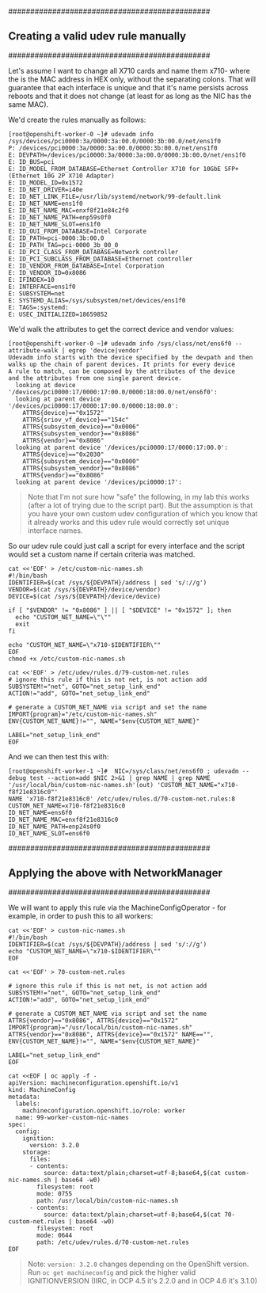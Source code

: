 ##############################################
## Creating a valid udev rule manually
##############################################

Let's assume I want to change all X710 cards and name them x710-<UNIQUE IDENTIFIER> where the <UNIQUE IDENTIFIER> is the MAC address in HEX only, without the separating colons. That will guarantee that each interface is unique and that it's name persists across reboots and that it does not change (at least for as long as the NIC has the same MAC).

We'd create the rules manually as follows:
~~~
[root@openshift-worker-0 ~]# udevadm info /sys/devices/pci0000:3a/0000:3a:00.0/0000:3b:00.0/net/ens1f0
P: /devices/pci0000:3a/0000:3a:00.0/0000:3b:00.0/net/ens1f0
E: DEVPATH=/devices/pci0000:3a/0000:3a:00.0/0000:3b:00.0/net/ens1f0
E: ID_BUS=pci
E: ID_MODEL_FROM_DATABASE=Ethernet Controller X710 for 10GbE SFP+ (Ethernet 10G 2P X710 Adapter)
E: ID_MODEL_ID=0x1572
E: ID_NET_DRIVER=i40e
E: ID_NET_LINK_FILE=/usr/lib/systemd/network/99-default.link
E: ID_NET_NAME=ens1f0
E: ID_NET_NAME_MAC=enxf8f21e84c2f0
E: ID_NET_NAME_PATH=enp59s0f0
E: ID_NET_NAME_SLOT=ens1f0
E: ID_OUI_FROM_DATABASE=Intel Corporate
E: ID_PATH=pci-0000:3b:00.0
E: ID_PATH_TAG=pci-0000_3b_00_0
E: ID_PCI_CLASS_FROM_DATABASE=Network controller
E: ID_PCI_SUBCLASS_FROM_DATABASE=Ethernet controller
E: ID_VENDOR_FROM_DATABASE=Intel Corporation
E: ID_VENDOR_ID=0x8086
E: IFINDEX=10
E: INTERFACE=ens1f0
E: SUBSYSTEM=net
E: SYSTEMD_ALIAS=/sys/subsystem/net/devices/ens1f0
E: TAGS=:systemd:
E: USEC_INITIALIZED=18659852
~~~

We'd walk the attributes to get the correct device and vendor values:
~~~
[root@openshift-worker-0 ~]# udevadm info /sys/class/net/ens6f0 --attribute-walk | egrep 'device|vendor'
Udevadm info starts with the device specified by the devpath and then
walks up the chain of parent devices. It prints for every device
A rule to match, can be composed by the attributes of the device
and the attributes from one single parent device.
  looking at device '/devices/pci0000:17/0000:17:00.0/0000:18:00.0/net/ens6f0':
  looking at parent device '/devices/pci0000:17/0000:17:00.0/0000:18:00.0':
    ATTRS{device}=="0x1572"
    ATTRS{sriov_vf_device}=="154c"
    ATTRS{subsystem_device}=="0x0006"
    ATTRS{subsystem_vendor}=="0x8086"
    ATTRS{vendor}=="0x8086"
  looking at parent device '/devices/pci0000:17/0000:17:00.0':
    ATTRS{device}=="0x2030"
    ATTRS{subsystem_device}=="0x0000"
    ATTRS{subsystem_vendor}=="0x8086"
    ATTRS{vendor}=="0x8086"
  looking at parent device '/devices/pci0000:17':
~~~

> Note that I'm not sure how "safe" the following, in my lab this works (after a lot of trying due to the script part). But the assumption is that you have your own custom udev configuration of which you know that it already works and this udev rule would correctly set unique interface names. 

So our udev rule could just call a script for every interface and the script would set a custom name if certain criteria was matched. 
~~~
cat <<'EOF' > /etc/custom-nic-names.sh
#!/bin/bash
IDENTIFIER=$(cat /sys/${DEVPATH}/address | sed 's/://g')
VENDOR=$(cat /sys/${DEVPATH}/device/vendor)
DEVICE=$(cat /sys/${DEVPATH}/device/device)

if [ "$VENDOR" != "0x8086" ] || [ "$DEVICE" != "0x1572" ]; then
  echo "CUSTOM_NET_NAME=\"\"" 
  exit
fi

echo "CUSTOM_NET_NAME=\"x710-$IDENTIFIER\""
EOF
chmod +x /etc/custom-nic-names.sh

cat <<'EOF' > /etc/udev/rules.d/79-custom-net.rules
# ignore this rule if this is not net, is not action add
SUBSYSTEM!="net", GOTO="net_setup_link_end"
ACTION!="add", GOTO="net_setup_link_end"

# generate a CUSTOM_NET_NAME via script and set the name
IMPORT{program}="/etc/custom-nic-names.sh"
ENV{CUSTOM_NET_NAME}!="", NAME="$env{CUSTOM_NET_NAME}"

LABEL="net_setup_link_end"
EOF
~~~

And we can then test this with:
~~~
[root@openshift-worker-1 ~]#  NIC=/sys/class/net/ens6f0 ; udevadm --debug test --action=add $NIC 2>&1 | grep NAME | grep NAME
'/usr/local/bin/custom-nic-names.sh'(out) 'CUSTOM_NET_NAME="x710-f8f21e8316c0"'
NAME 'x710-f8f21e8316c0' /etc/udev/rules.d/70-custom-net.rules:8
CUSTOM_NET_NAME=x710-f8f21e8316c0
ID_NET_NAME=ens6f0
ID_NET_NAME_MAC=enxf8f21e8316c0
ID_NET_NAME_PATH=enp24s0f0
ID_NET_NAME_SLOT=ens6f0
~~~

##############################################
## Applying the above with NetworkManager
##############################################

We will want to apply this rule via the MachineConfigOperator - for example, in order to push this to all workers:
~~~
cat <<'EOF' > custom-nic-names.sh
#!/bin/bash
IDENTIFIER=$(cat /sys/${DEVPATH}/address | sed 's/://g')
echo "CUSTOM_NET_NAME=\"x710-$IDENTIFIER\""
EOF

cat <<'EOF' > 70-custom-net.rules

# ignore this rule if this is not net, is not action add
SUBSYSTEM!="net", GOTO="net_setup_link_end"
ACTION!="add", GOTO="net_setup_link_end"

# generate a CUSTOM_NET_NAME via script and set the name
ATTRS{vendor}=="0x8086", ATTRS{device}=="0x1572" IMPORT{program}="/usr/local/bin/custom-nic-names.sh"
ATTRS{vendor}=="0x8086", ATTRS{device}=="0x1572" NAME=="", ENV{CUSTOM_NET_NAME}!="", NAME="$env{CUSTOM_NET_NAME}"

LABEL="net_setup_link_end"
EOF

cat <<EOF | oc apply -f -
apiVersion: machineconfiguration.openshift.io/v1
kind: MachineConfig
metadata:
  labels:
    machineconfiguration.openshift.io/role: worker
  name: 99-worker-custom-nic-names
spec:
  config:
    ignition:
      version: 3.2.0
    storage:
      files:
      - contents:
          source: data:text/plain;charset=utf-8;base64,$(cat custom-nic-names.sh | base64 -w0)
        filesystem: root
        mode: 0755
        path: /usr/local/bin/custom-nic-names.sh
      - contents:
          source: data:text/plain;charset=utf-8;base64,$(cat 70-custom-net.rules | base64 -w0)
        filesystem: root
        mode: 0644
        path: /etc/udev/rules.d/70-custom-net.rules
EOF
~~~
> Note:  `version: 3.2.0`  changes depending on the OpenShift version. Run `oc get machineconfig` and pick the higher valid IGNITIONVERSION (IIRC, in OCP 4.5 it's 2.2.0 and in OCP 4.6 it's  3.1.0)






